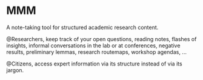 # MMM
A note-taking tool for structured academic research content.

@Researchers, keep track of your open questions, reading notes, flashes of insights, informal conversations in the lab or at conferences, negative results, preliminary lemmas, research routemaps, workshop agendas, ... 

@Citizens, access expert information via its structure instead of via its jargon.
